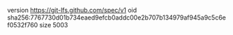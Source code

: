 version https://git-lfs.github.com/spec/v1
oid sha256:7767730d01b734eaed9efcb0addc00e2b707b134979af945a9c5c6ef0532f760
size 5003
